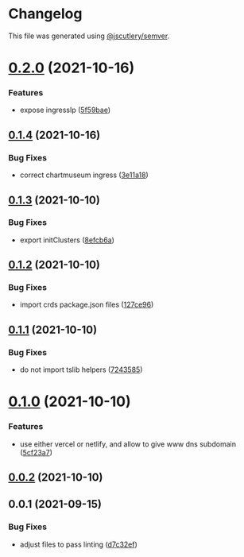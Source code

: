 # Changelog

This file was generated using [@jscutlery/semver](https://github.com/jscutlery/semver).

# [0.2.0](https://github.com/platyplus/platydev/compare/util-pulumi@0.1.4...util-pulumi@0.2.0) (2021-10-16)


### Features

* expose ingressIp ([5f59bae](https://github.com/platyplus/platydev/commit/5f59bae8e052f6a8211e1ac430c04223db232287))



## [0.1.4](https://github.com/platyplus/platydev/compare/util-pulumi@0.1.3...util-pulumi@0.1.4) (2021-10-16)


### Bug Fixes

* correct chartmuseum ingress ([3e11a18](https://github.com/platyplus/platydev/commit/3e11a182a753347371d39dd211ceb0db9f887848))



## [0.1.3](https://github.com/platyplus/platydev/compare/util-pulumi@0.1.2...util-pulumi@0.1.3) (2021-10-10)


### Bug Fixes

* export initClusters ([8efcb6a](https://github.com/platyplus/platydev/commit/8efcb6a9c42dcb1b004e7084fc33f29bb67f15de))



## [0.1.2](https://github.com/platyplus/platydev/compare/util-pulumi@0.1.1...util-pulumi@0.1.2) (2021-10-10)


### Bug Fixes

* import crds package.json files ([127ce96](https://github.com/platyplus/platydev/commit/127ce96a074d8777216dd52fe53b2805dac50ec3))



## [0.1.1](https://github.com/platyplus/platydev/compare/util-pulumi@0.1.0...util-pulumi@0.1.1) (2021-10-10)


### Bug Fixes

* do not import tslib helpers ([7243585](https://github.com/platyplus/platydev/commit/724358528a99633a0ef26a1538f6b49343a0c80b))



# [0.1.0](https://github.com/platyplus/platydev/compare/util-pulumi@0.0.1...util-pulumi@0.1.0) (2021-10-10)


### Features

* use either vercel or netlify, and allow to give www dns subdomain ([5cf23a7](https://github.com/platyplus/platydev/commit/5cf23a72ad3c5ec62f9ca6de904b9de5923c8f3c))



## [0.0.2](https://github.com/platyplus/platydev/compare/util-pulumi@0.0.1...util-pulumi@0.0.2) (2021-10-10)



## 0.0.1 (2021-09-15)


### Bug Fixes

* adjust files to pass linting ([d7c32ef](https://github.com/platyplus/platydev/commit/d7c32ef7596a207a78fab24f3f67604447286c3a))
